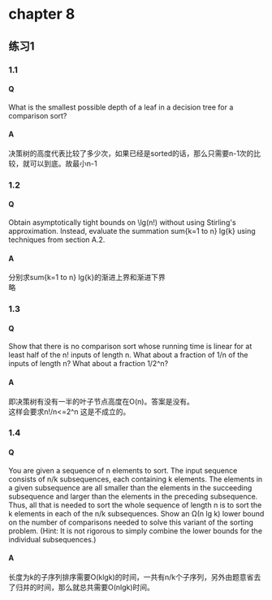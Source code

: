 # chapter 8

## 练习1
### 1.1
#### Q 
What is the smallest possible depth of a leaf in a decision tree for a comparison sort?

#### A
决策树的高度代表比较了多少次，如果已经是sorted的话，那么只需要n-1次的比较，就可以到底。故最小n-1

### 1.2
#### Q 
Obtain asymptotically tight bounds on \lg(n!) without using Stirling's approximation. Instead, evaluate the summation sum{k=1 to n} lg{k} using techniques from section A.2.
#### A
分别求sum{k=1 to n} lg{k}的渐进上界和渐进下界  
略
### 1.3
#### Q 
Show that there is no comparison sort whose running time is linear for at least half of the n! inputs of length n. What about a fraction of 1/n of the inputs of length n? What about a fraction 1/2^n?
#### A
即决策树有没有一半的叶子节点高度在O(n)。答案是没有。  
这样会要求n!/n<=2^n  这是不成立的。
### 1.4
#### Q 
You are given a sequence of n elements to sort. The input sequence consists of n/k subsequences, each containing k elements. The elements in a given subsequence are all smaller than the elements in the succeeding subsequence and larger than the elements in the preceding subsequence. Thus, all that is needed to sort the whole sequence of length n is to sort the k elements in each of the n/k subsequences. Show an Ω(n lg k) lower bound on the number of comparisons needed to solve this variant of the sorting problem. (Hint: It is not rigorous to simply combine the lower bounds for the individual subsequences.)
#### A
长度为k的子序列排序需要O(klgk)的时间，一共有n/k个子序列，另外由题意省去了归并的时间，那么就总共需要O(nlgk)时间。